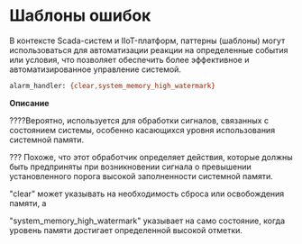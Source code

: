 # Шаблоны ошибок

В контексте Scada-систем и IIoT-платформ, паттерны (шаблоны) могут использоваться для автоматизации реакции на определенные события или условия, что позволяет обеспечить более эффективное и автоматизированное управление системой.

```bash
alarm_handler: {clear,system_memory_high_watermark}
```

<b>Описание</b>

????Вероятно, используется для обработки сигналов, связанных с состоянием системы, особенно касающихся уровня использования системной памяти.

??? Похоже, что этот обработчик определяет действия, которые должны быть предприняты при возникновении сигнала о превышении установленного порога высокой заполненности системной памяти. 

"clear" может указывать на необходимость сброса или освобождения памяти, а 

"system_memory_high_watermark" указывает на само состояние, когда уровень памяти достигает определенной высокой отметки.


